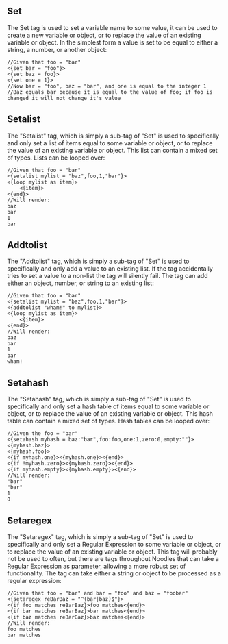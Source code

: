 Set
----
The Set tag is used to set a variable name to some value, it can be used to create a new variable or object, or to replace the value of an existing variable or object. In the simplest form a value is set to be equal to either a string, a number, or another object:
	
	//Given that foo = "bar"
	<{set bar = "foo"}>
	<{set baz = foo}>
	<{set one = 1}>
	//Now bar = "foo", baz = "bar", and one is equal to the integer 1
	//Baz equals bar because it is equal to the value of foo; if foo is changed it will not change it's value

Setalist
--------
The "Setalist" tag, which is simply a sub-tag of "Set" is used to specifically and only set a list of items equal to some variable or object, or to replace the value of an existing variable or object. This list can contain a mixed set of types. Lists can be looped over:
	
	//Given that foo = "bar"
	<{setalist mylist = "baz",foo,1,"bar"}>
	<{loop mylist as item}>
		<{item}>
	<{end}>
	//Will render:
	baz
	bar
	1
	bar
	
Addtolist
---------
The "Addtolist" tag, which is simply a sub-tag of "Set" is used to specifically and only add a value to an existing list. If the tag accidentally tries to set a value to a non-list the tag will silently fail. The tag can add either an object, number, or string to an existing list:
	
	//Given that foo = "bar"
	<{setalist mylist = "baz",foo,1,"bar"}>
	<{addtolist "wham!" to mylist}>
	<{loop mylist as item}>
		<{item}>
	<{end}>
	//Will render:
	baz
	bar
	1
	bar
	wham!
	
Setahash
--------
The "Setahash" tag, which is simply a sub-tag of "Set" is used to specifically and only set a hash table of items equal to some variable or object, or to replace the value of an existing variable or object. This hash table can contain a mixed set of types. Hash tables can be looped over:
	
	//Given the foo = "bar"
	<{setahash myhash = baz:"bar",foo:foo,one:1,zero:0,empty:""}>
	<{myhash.baz}>
	<{myhash.foo}>
	<{if myhash.one}><{myhash.one}><{end}>
	<{if !myhash.zero}><{myhash.zero}><{end}>
	<{if myhash.empty}><{myhash.empty}><{end}>
	//Will render:
	"bar"
	"bar"
	1
	0

Setaregex
---------
The "Setaregex" tag, which is simply a sub-tag of "Set" is used to specifically and only set a Regular Expression to some variable or object, or to replace the value of an existing variable or object. This tag will probably not be used to often, but there are tags throughout Noodles that can take a Regular Expression as parameter, allowing a more robust set of functionality. The tag can take either a string or object to be processed as a regular expression:
	
	//Given that foo = "bar" and bar = "foo" and baz = "foobar"
	<{setaregex reBarBaz = "^(bar|baz)$"}>
	<{if foo matches reBarBaz}>foo matches<{end}>
	<{if bar matches reBarBaz}>bar matches<{end}>
	<{if baz matches reBarBaz}>baz matches<{end}>
	//Will render:
	foo matches
	bar matches

	